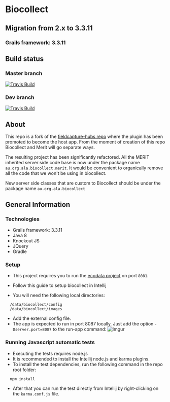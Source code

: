 Biocollect 
==========

## Migration from 2.x to 3.3.11

### Grails framework: 3.3.11

## Build status

### Master branch
[![Travis Build](https://travis-ci.org/AtlasOfLivingAustralia/biocollect.svg?branch=master)](https://travis-ci.org/AtlasOfLivingAustralia/biocollect)

### Dev branch
[![Travis Build](https://travis-ci.org/AtlasOfLivingAustralia/biocollect.svg?branch=dev)](https://travis-ci.org/AtlasOfLivingAustralia/biocollect)

## About
This repo is a fork of the [fieldcapture-hubs repo](https://github.com/AtlasOfLivingAustralia/fieldcapture-hubs) where the plugin has been promoted to become the host app. From the moment of creation of this repo Biocollect and Merit will go separate ways.

The resulting project has been significantly refactored. All the MERIT inherited server side code base is now under the package name `au.org.ala.biocollect.merit`. It would be convenient to organically remove all the code that we won't be using in biocollect.

New server side classes that are custom to Biocollect should be under the package name `au.org.ala.biocollect`

## General Information

### Technologies
  * Grails framework: 3.3.11
  * Java 8
  * Knockout JS
  * JQuery
  * Gradle
  

### Setup

* This project requires you to run the [ecodata project](https://github.com/AtlasOfLivingAustralia/ecodata) on port `8081`.

* Follow this guide to setup biocollect in Intellij


* You will need the following local directories:
```
  /data/biocollect/config
  /data/biocollect/images
```
* Add the external config file.
* The app is expected to run in port 8087 locally. Just add the option `-Dserver.port=8087` to the run-app command:
![Imgur](http://i.imgur.com/syIKPgy.png)

### Running Javascript automatic tests
* Executing the tests requires node.js
* It is recommended to install the Intellij node.js and karma plugins.
* To install the test dependencies, run the following command in the repo root folder:
```
  npm install
```
* After that you can run the test directly from Intellij by right-clicking on the `karma.conf.js` file.
